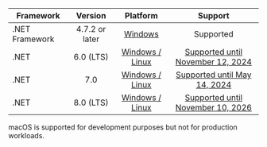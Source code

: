| Framework | Version | Platform | Support |
|------------------|:-------:|:--------:|:-------:|
| .NET Framework | 4.7.2 or later | [Windows](https://docs.microsoft.com/en-us/dotnet/framework/migration-guide/versions-and-dependencies) | Supported |
| .NET | 6.0 (LTS) | [Windows / Linux](https://github.com/dotnet/core/blob/main/release-notes/6.0/supported-os.md) | [Supported until November 12, 2024](https://dotnet.microsoft.com/en-us/platform/support/policy/dotnet-core) |
| .NET | 7.0 | [Windows / Linux](https://github.com/dotnet/core/blob/main/release-notes/7.0/supported-os.md) | [Supported until May 14, 2024](https://dotnet.microsoft.com/en-us/platform/support/policy/dotnet-core) |
| .NET | 8.0 (LTS) | [Windows / Linux](https://github.com/dotnet/core/blob/main/release-notes/8.0/supported-os.md) | [Supported until November 10, 2026](https://dotnet.microsoft.com/en-us/platform/support/policy/dotnet-core) |

macOS is supported for development purposes but not for production workloads.
